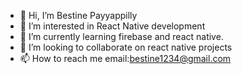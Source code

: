 - 👋 Hi, I’m Bestine Payyappilly
- 👀 I’m interested in React Native development
- 🌱 I’m currently learning firebase and react native.
- 🥸 I’m looking to collaborate on react native projects
- 📫 How to reach me email:bestine1234@gmail.com

<!---
Threadripper92/Threadripper92 is a ✨ special ✨ repository because its `README.md` (this file) appears on your GitHub profile.
You can click the Preview link to take a look at your changes.
--->
